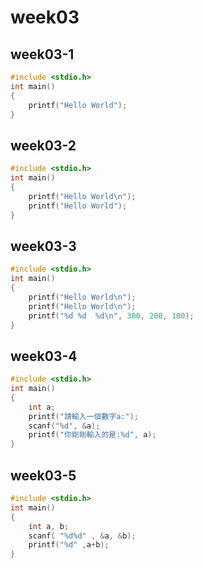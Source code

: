 # week03

## week03-1
```C
#include <stdio.h>
int main()
{
    printf("Hello World");
}

```
## week03-2
```C
#include <stdio.h>
int main()
{
    printf("Hello World\n");
    printf("Hello World");
}

```

## week03-3
```C
#include <stdio.h>
int main()
{
    printf("Hello World\n");
    printf("Hello World\n");
    printf("%d %d  %d\n", 300, 200, 100);
}

```

## week03-4
```C
#include <stdio.h>
int main()
{
    int a;
    printf("請輸入一個數字a:");
    scanf("%d", &a);
    printf("你剛剛輸入的是:%d", a);
}

```
## week03-5
```C
#include <stdio.h>
int main()
{
    int a, b;
    scanf( "%d%d" , &a, &b);
    printf("%d" ,a+b);
}

```